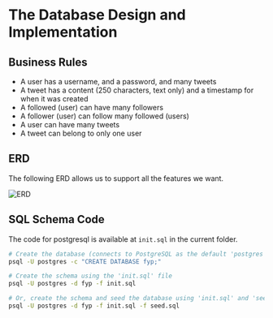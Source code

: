 # The Database Design and Implementation

## Business Rules

- A user has a username, and a password, and many tweets
- A tweet has a content (250 characters, text only) and
  a timestamp for when it was created
- A followed (user) can have many followers
- A follower (user) can follow many followed (users)
- A user can have many tweets
- A tweet can belong to only one user

## ERD

The following ERD allows us to support all the features we
want.

![ERD](erd.svg)

## SQL Schema Code

The code for postgresql is available at `init.sql`
in the current folder.

```bash
# Create the database (connects to PostgreSQL as the default 'postgres' user)
psql -U postgres -c "CREATE DATABASE fyp;"

# Create the schema using the 'init.sql' file
psql -U postgres -d fyp -f init.sql

# Or, create the schema and seed the database using 'init.sql' and 'seed.sql'
psql -U postgres -d fyp -f init.sql -f seed.sql
```
